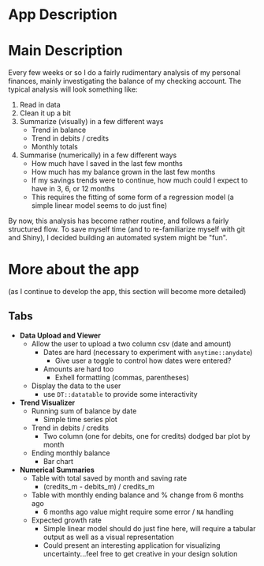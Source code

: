 # App Description

# Main Description

Every few weeks or so I do a fairly rudimentary analysis of my personal finances, mainly investigating the balance of my checking account. The typical analysis will look something like:

  1. Read in data
  1. Clean it up a bit
  1. Summarize (visually) in a few different ways
      - Trend in balance
      - Trend in debits / credits
      - Monthly totals
  1. Summarise (numerically) in a few different ways
      - How much have I saved in the last few months
      - How much has my balance grown in the last few months
      - If my savings trends were to continue, how much could I expect to have in 3, 6, or 12 months
      - This requires the fitting of some form of a regression model (a simple linear model seems to do just fine)
      
By now, this analysis has become rather routine, and follows a fairly structured flow. To save myself time (and to re-familiarize myself with git and Shiny), I decided building an automated system might be "fun". 

# More about the app

(as I continue to develop the app, this section will become more detailed)

## Tabs

  - __Data Upload and Viewer__
    - Allow the user to upload a two column csv (date and amount)
      - Dates are hard (necessary to experiment with `anytime::anydate`)
        - Give user a toggle to control how dates were entered?
      - Amounts are hard too
        - Exhell formatting (commas, parentheses)
    - Display the data to the user
      - use `DT::datatable` to provide some interactivity
  - __Trend Visualizer__
    - Running sum of balance by date
      - Simple time series plot
    - Trend in debits / credits
      - Two column (one for debits, one for credits) dodged bar plot by month
    - Ending monthly balance
      - Bar chart
  - __Numerical Summaries__
    - Table with total saved by month and saving rate 
      - (credits_m - debits_m) / credits_m
    - Table with monthly ending balance and % change from 6 months ago
      - 6 months ago value might require some error / `NA` handling
    - Expected growth rate
      - Simple linear model should do just fine here, will require a tabular output as well as a visual representation
      - Could present an interesting application for visualizing uncertainty...feel free to get creative in your design solution 
      